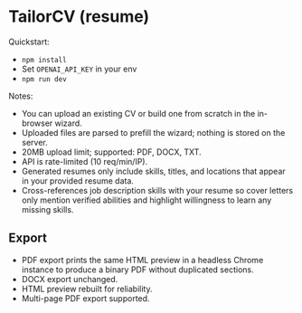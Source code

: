 # TailorCV (resume)
Quickstart:
- `npm install`
- Set `OPENAI_API_KEY` in your env
- `npm run dev`

Notes:
- You can upload an existing CV or build one from scratch in the in-browser wizard.
- Uploaded files are parsed to prefill the wizard; nothing is stored on the server.
- 20MB upload limit; supported: PDF, DOCX, TXT.
- API is rate-limited (10 req/min/IP).
- Generated resumes only include skills, titles, and locations that appear in your provided resume data.
 - Cross-references job description skills with your resume so cover letters only mention verified abilities and highlight willingness to learn any missing skills.

## Export
- PDF export prints the same HTML preview in a headless Chrome instance to produce a binary PDF without duplicated sections.
- DOCX export unchanged.
- HTML preview rebuilt for reliability.
- Multi-page PDF export supported.
